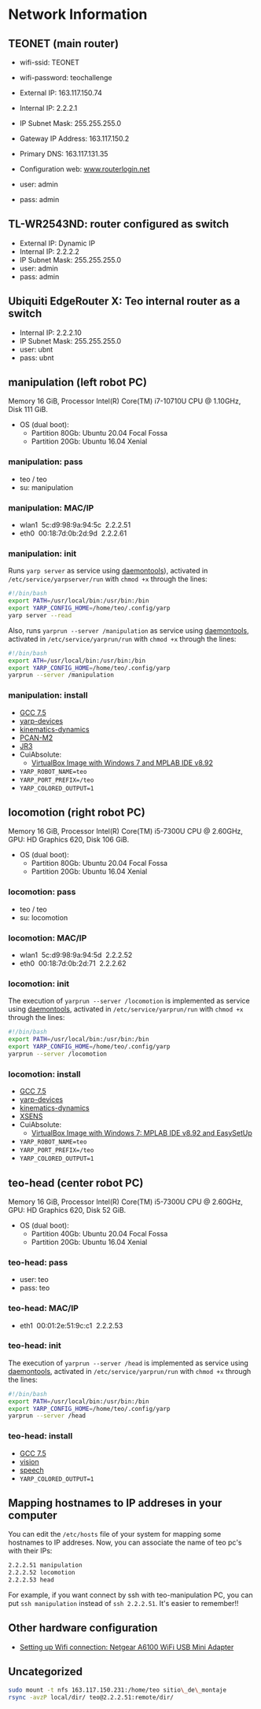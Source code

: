 # Network Information

## TEONET (main router)

- wifi-ssid: TEONET
- wifi-password: teochallenge

- External IP: 163.117.150.74
- Internal IP: 2.2.2.1
- IP Subnet Mask: 255.255.255.0
- Gateway IP Address: 163.117.150.2
- Primary DNS: 163.117.131.35
- Configuration web: www.routerlogin.net
- user: admin
- pass: admin

## TL-WR2543ND: router configured as switch

- External IP: Dynamic IP
- Internal IP: 2.2.2.2
- IP Subnet Mask: 255.255.255.0
- user: admin
- pass: admin

## Ubiquiti EdgeRouter X: Teo internal router as a switch

- Internal IP: 2.2.2.10
- IP Subnet Mask: 255.255.255.0
- user: ubnt
- pass: ubnt

## manipulation (left robot PC)

Memory 16 GiB, Processor Intel(R) Core(TM) i7-10710U CPU @ 1.10GHz, Disk 111 GiB.

- OS (dual boot):
  - Partition 80Gb: Ubuntu 20.04 Focal Fossa
  - Partition 20Gb: Ubuntu 16.04 Xenial

### manipulation: pass

- teo / teo
- su: manipulation

### manipulation: MAC/IP

- wlan1  5c:d9:98:9a:94:5c  2.2.2.51
- eth0  00:18:7d:0b:2d:9d  2.2.2.61

### manipulation: init

Runs `yarp server` as service using [daemontools](https://robots.uc3m.es/installation-guides/install-daemontools.html)), activated in `/etc/service/yarpserver/run` with `chmod +x` through the lines:

```bash
#!/bin/bash
export PATH=/usr/local/bin:/usr/bin:/bin
export YARP_CONFIG_HOME=/home/teo/.config/yarp
yarp server --read
```

Also, runs `yarprun --server /manipulation` as service using [daemontools](https://robots.uc3m.es/installation-guides/install-daemontools.html), activated in `/etc/service/yarprun/run` with `chmod +x` through the lines:

```bash
#!/bin/bash
export ATH=/usr/local/bin:/usr/bin:/bin
export YARP_CONFIG_HOME=/home/teo/.config/yarp
yarprun --server /manipulation
```

### manipulation: install

- [GCC 7.5](https://github.com/roboticslab-uc3m/teo-hardware-issues/issues/58#issuecomment-683809599)
- [yarp-devices](https://github.com/roboticslab-uc3m/yarp-devices)
- [kinematics-dynamics](https://github.com/roboticslab-uc3m/kinematics-dynamics)
- [PCAN-M2](https://robots.uc3m.es/installation-guides/install-pcan.html)
- [JR3](https://robots.uc3m.es/installation-guides/install-jr3.html)
- CuiAbsolute:
   - [VirtualBox Image with Windows 7 and MPLAB IDE v8.92](https://drive.google.com/open?id=1M8_ixoSgd8n-s4Gv71IwQD_nJKU8QcJH)
- `YARP_ROBOT_NAME=teo`
- `YARP_PORT_PREFIX=/teo`
- `YARP_COLORED_OUTPUT=1`

## locomotion (right robot PC)

Memory 16 GiB, Processor Intel(R) Core(TM) i5-7300U CPU @ 2.60GHz, GPU: HD Graphics 620, Disk 106 GiB.

- OS (dual boot):
  - Partition 80Gb: Ubuntu 20.04 Focal Fossa
  - Partition 20Gb: Ubuntu 16.04 Xenial

### locomotion: pass

- teo / teo
- su: locomotion

### locomotion: MAC/IP

- wlan1  5c:d9:98:9a:94:5d  2.2.2.52
- eth0  00:18:7d:0b:2d:71  2.2.2.62

### locomotion: init

The execution of `yarprun --server /locomotion` is implemented as service using [daemontools](https://robots.uc3m.es/installation-guides/install-daemontools.html), activated in `/etc/service/yarprun/run` with `chmod +x` through the lines:

```bash
#!/bin/bash  
export PATH=/usr/local/bin:/usr/bin:/bin
export YARP_CONFIG_HOME=/home/teo/.config/yarp
yarprun --server /locomotion
```

### locomotion: install

- [GCC 7.5](https://github.com/roboticslab-uc3m/teo-hardware-issues/issues/58#issuecomment-683809599)
- [yarp-devices](https://github.com/roboticslab-uc3m/yarp-devices)
- [kinematics-dynamics](https://github.com/roboticslab-uc3m/kinematics-dynamics)
- [XSENS](https://robots.uc3m.es/installation-guides/install-xsens.html)
- CuiAbsolute:
   - [VirtualBox Image with Windows 7: MPLAB IDE v8.92 and EasySetUp](https://drive.google.com/a/uc3m.es/folderview?id=0BxR76I90oKSmdnRhQlpsS3pXWm8&usp=sharing)
- `YARP_ROBOT_NAME=teo`
- `YARP_PORT_PREFIX=/teo`
- `YARP_COLORED_OUTPUT=1`

## teo-head (center robot PC)

Memory 16 GiB, Processor Intel(R) Core(TM) i5-7300U CPU @ 2.60GHz, GPU: HD Graphics 620, Disk 52 GiB.
- OS (dual boot):
  - Partition 40Gb: Ubuntu 20.04 Focal Fossa
  - Partition 20Gb: Ubuntu 16.04 Xenial

### teo-head: pass

- user: teo
- pass: teo

### teo-head: MAC/IP

- eth1  00:01:2e:51:9c:c1  2.2.2.53

### teo-head: init

The execution of `yarprun --server /head` is implemented as service using [daemontools](https://robots.uc3m.es/installation-guides/install-daemontools.html), activated in `/etc/service/yarprun/run` with `chmod +x` through the lines:

```bash
#!/bin/bash
export PATH=/usr/local/bin:/usr/bin:/bin
export YARP_CONFIG_HOME=/home/teo/.config/yarp
yarprun --server /head
```

### teo-head: install

- [GCC 7.5](https://github.com/roboticslab-uc3m/teo-hardware-issues/issues/58#issuecomment-683809599)
- [vision](https://github.com/roboticslab-uc3m/vision)
- [speech](https://github.com/roboticslab-uc3m/speech)
- `YARP_COLORED_OUTPUT=1`

## Mapping hostnames to IP addreses in your computer

You can edit the `/etc/hosts` file of your system for mapping some hostnames to IP addreses. Now, you can associate the name of teo pc's
with their IPs:

```bash
2.2.2.51 manipulation
2.2.2.52 locomotion
2.2.2.53 head
```

For example, if you want connect by ssh with teo-manipulation PC, you can put `ssh manipulation` instead of `ssh 2.2.2.51`. It's easier to remember!!

## Other hardware configuration

- [Setting up Wifi connection: Netgear A6100 WiFi USB Mini Adapter](https://robots.uc3m.es/installation-guides/install-netgear-a6100.html)

## Uncategorized

```bash
sudo mount -t nfs 163.117.150.231:/home/teo sitio\_de\_montaje
rsync -avzP local/dir/ teo@2.2.2.51:remote/dir/
```
